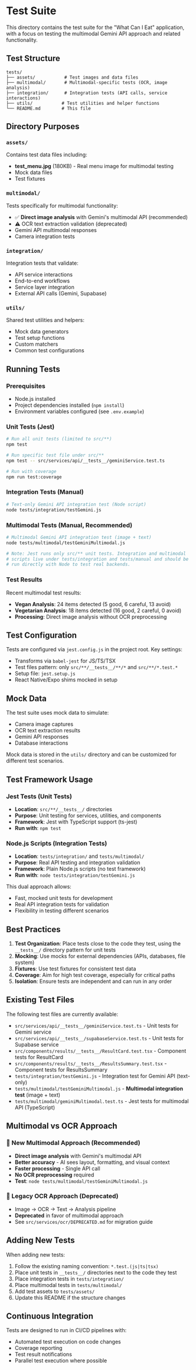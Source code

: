 # Test Suite

This directory contains the test suite for the "What Can I Eat" application, with a focus on testing the multimodal Gemini API approach and related functionality.

## Test Structure

```
tests/
├── assets/           # Test images and data files
├── multimodal/       # Multimodal-specific tests (OCR, image analysis)
├── integration/      # Integration tests (API calls, service interactions)
├── utils/           # Test utilities and helper functions
└── README.md        # This file
```

## Directory Purposes

### `assets/`
Contains test data files including:
- **test_menu.jpg** (180KB) - Real menu image for multimodal testing
- Mock data files
- Test fixtures

### `multimodal/`
Tests specifically for multimodal functionality:
- ✅ **Direct image analysis** with Gemini's multimodal API (recommended)
- ⚠️ OCR text extraction validation (deprecated)
- Gemini API multimodal responses
- Camera integration tests

### `integration/`
Integration tests that validate:
- API service interactions
- End-to-end workflows
- Service layer integration
- External API calls (Gemini, Supabase)

### `utils/`
Shared test utilities and helpers:
- Mock data generators
- Test setup functions
- Custom matchers
- Common test configurations

## Running Tests

### Prerequisites
- Node.js installed
- Project dependencies installed (`npm install`)
- Environment variables configured (see `.env.example`)

### Unit Tests (Jest)
```bash
# Run all unit tests (limited to src/**)
npm test

# Run specific test file under src/**
npm test -- src/services/api/__tests__/geminiService.test.ts

# Run with coverage
npm run test:coverage
```

### Integration Tests (Manual)
```bash
# Text-only Gemini API integration test (Node script)
node tests/integration/testGemini.js
```

### Multimodal Tests (Manual, Recommended)
```bash
# Multimodal Gemini API integration test (image + text)
node tests/multimodal/testGeminiMultimodal.js

# Note: Jest runs only src/** unit tests. Integration and multimodal
# scripts live under tests/integration and tests/manual and should be
# run directly with Node to test real backends.
```

### Test Results
Recent multimodal test results:
- **Vegan Analysis**: 24 items detected (5 good, 6 careful, 13 avoid)
- **Vegetarian Analysis**: 18 items detected (16 good, 2 careful, 0 avoid)
- **Processing**: Direct image analysis without OCR preprocessing

## Test Configuration

Tests are configured via `jest.config.js` in the project root. Key settings:
- Transforms via `babel-jest` for JS/TS/TSX
- Test files pattern: only `src/**/__tests__/**/*` and `src/**/*.test.*`
- Setup file: `jest.setup.js`
- React Native/Expo shims mocked in setup

## Mock Data

The test suite uses mock data to simulate:
- Camera image captures
- OCR text extraction results
- Gemini API responses
- Database interactions

Mock data is stored in the `utils/` directory and can be customized for different test scenarios.

## Test Framework Usage

### Jest Tests (Unit Tests)
- **Location**: `src/**/__tests__/` directories
- **Purpose**: Unit testing for services, utilities, and components
- **Framework**: Jest with TypeScript support (ts-jest)
- **Run with**: `npm test`

### Node.js Scripts (Integration Tests)
- **Location**: `tests/integration/` and `tests/multimodal/`
- **Purpose**: Real API testing and integration validation
- **Framework**: Plain Node.js scripts (no test framework)
- **Run with**: `node tests/integration/testGemini.js`

This dual approach allows:
- Fast, mocked unit tests for development
- Real API integration tests for validation
- Flexibility in testing different scenarios

## Best Practices

1. **Test Organization**: Place tests close to the code they test, using the `__tests__/` directory pattern for unit tests
2. **Mocking**: Use mocks for external dependencies (APIs, databases, file system)
3. **Fixtures**: Use test fixtures for consistent test data
4. **Coverage**: Aim for high test coverage, especially for critical paths
5. **Isolation**: Ensure tests are independent and can run in any order

## Existing Test Files

The following test files are currently available:
- `src/services/api/__tests__/geminiService.test.ts` - Unit tests for Gemini service
- `src/services/api/__tests__/supabaseService.test.ts` - Unit tests for Supabase service
- `src/components/results/__tests__/ResultCard.test.tsx` - Component tests for ResultCard
- `src/components/results/__tests__/ResultsSummary.test.tsx` - Component tests for ResultsSummary
- `tests/integration/testGemini.js` - Integration test for Gemini API (text-only)
- `tests/multimodal/testGeminiMultimodal.js` - **Multimodal integration test** (image + text)
- `tests/multimodal/geminiMultimodal.test.ts` - Jest tests for multimodal API (TypeScript)

## Multimodal vs OCR Approach

### 🚀 New Multimodal Approach (Recommended)
- **Direct image analysis** with Gemini's multimodal API
- **Better accuracy** - AI sees layout, formatting, and visual context
- **Faster processing** - Single API call
- **No OCR preprocessing** required
- **Test**: `node tests/multimodal/testGeminiMultimodal.js`

### 📜 Legacy OCR Approach (Deprecated)
- Image → OCR → Text → Analysis pipeline
- **Deprecated** in favor of multimodal approach
- See `src/services/ocr/DEPRECATED.md` for migration guide

## Adding New Tests

When adding new tests:

1. Follow the existing naming convention: `*.test.(js|ts|tsx)`
2. Place unit tests in `__tests__/` directories next to the code they test
3. Place integration tests in `tests/integration/`
4. Place multimodal tests in `tests/multimodal/`
5. Add test assets to `tests/assets/`
6. Update this README if the structure changes

## Continuous Integration

Tests are designed to run in CI/CD pipelines with:
- Automated test execution on code changes
- Coverage reporting
- Test result notifications
- Parallel test execution where possible
